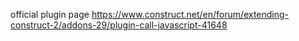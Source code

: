 official plugin page
https://www.construct.net/en/forum/extending-construct-2/addons-29/plugin-call-javascript-41648

